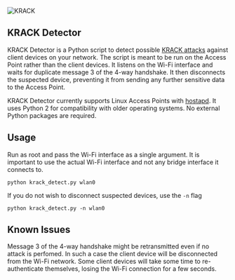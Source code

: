 ![KRACK](https://www.commitstrip.com/wp-content/uploads/2017/10/Strip-Faille-WP2-650-finalenglish.jpg)
## KRACK Detector

KRACK Detector is a Python script to detect possible [KRACK attacks](https://www.krackattacks.com) against client devices on your network.
The script is meant to be run on the Access Point rather than the client devices. It listens on the Wi-Fi interface and waits for duplicate message 3 of the 4-way handshake. It then disconnects the suspected device, preventing it from sending any further sensitive data to the Access Point.

KRACK Detector currently supports Linux Access Points with [hostapd](https://w1.fi/hostapd).
It uses Python 2 for compatibility with older operating systems. No external Python packages are required.

## Usage

Run as root and pass the Wi-Fi interface as a single argument. It is important to use the actual Wi-Fi interface and not any bridge interface it connects to.

```
python krack_detect.py wlan0
```

If you do not wish to disconnect suspected devices, use the `-n` flag

```
python krack_detect.py -n wlan0
```

## Known Issues
Message 3 of the 4-way handshake might be retransmitted even if no attack is perfomed. In such a case the client device will be disconnected from the Wi-Fi network. Some client devices will take some time to re-authenticate themselves, losing the Wi-Fi connection for a few seconds.
